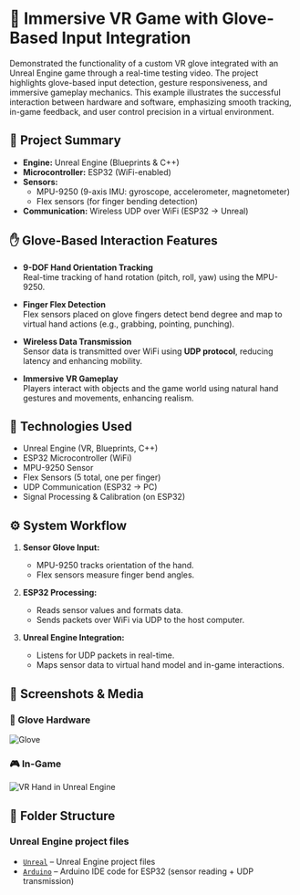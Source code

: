 # 🧤 Immersive VR Game with Glove-Based Input Integration

Demonstrated the functionality of a custom VR glove integrated with an Unreal Engine game through a real-time testing video. The project highlights glove-based input detection, gesture responsiveness, and immersive gameplay mechanics. This example illustrates the successful interaction between hardware and software, emphasizing smooth tracking, in-game feedback, and user control precision in a virtual environment.

## 🧠 Project Summary

- **Engine:** Unreal Engine (Blueprints & C++)
- **Microcontroller:** ESP32 (WiFi-enabled)
- **Sensors:**  
  - MPU-9250 (9-axis IMU: gyroscope, accelerometer, magnetometer)  
  - Flex sensors (for finger bending detection)
- **Communication:** Wireless UDP over WiFi (ESP32 → Unreal)

## ✋ Glove-Based Interaction Features

- **9-DOF Hand Orientation Tracking**  
  Real-time tracking of hand rotation (pitch, roll, yaw) using the MPU-9250.

- **Finger Flex Detection**  
  Flex sensors placed on glove fingers detect bend degree and map to virtual hand actions (e.g., grabbing, pointing, punching).

- **Wireless Data Transmission**  
  Sensor data is transmitted over WiFi using **UDP protocol**, reducing latency and enhancing mobility.

- **Immersive VR Gameplay**  
  Players interact with objects and the game world using natural hand gestures and movements, enhancing realism.

## 🔧 Technologies Used

- Unreal Engine (VR, Blueprints, C++)
- ESP32 Microcontroller (WiFi)
- MPU-9250 Sensor
- Flex Sensors (5 total, one per finger)
- UDP Communication (ESP32 → PC)
- Signal Processing & Calibration (on ESP32)

## ⚙️ System Workflow

1. **Sensor Glove Input:**  
   - MPU-9250 tracks orientation of the hand.  
   - Flex sensors measure finger bend angles.

2. **ESP32 Processing:**  
   - Reads sensor values and formats data.  
   - Sends packets over WiFi via UDP to the host computer.

3. **Unreal Engine Integration:**  
   - Listens for UDP packets in real-time.  
   - Maps sensor data to virtual hand model and in-game interactions.

## 📸 Screenshots & Media

### 🧤 Glove Hardware
![Glove ](https://github.com/abdalla20736/VR-Gloves-With-Unreal-Engine-Application/assets/55684848/cca43621-73fc-4c31-94de-339744a04dd2)

### 🎮 In-Game
![VR Hand in Unreal Engine](https://github.com/abdalla20736/VR-Gloves-With-Unreal-Engine-Application/assets/55684848/3b800d79-7623-4e1c-bb57-5a2be8be6da4)

## 📁 Folder Structure
### Unreal Engine project files
- [`Unreal`](./Unreal) – Unreal Engine project files
- [`Arduino`](./Arduino) – Arduino IDE code for ESP32 (sensor reading + UDP transmission)




